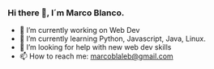 ### Hi there 👋, I´m Marco Blanco.


- 🔭 I’m currently working on Web Dev
- 🌱 I’m currently learning Python, Javascript, Java, Linux.
- 🤔 I’m looking for help with new web dev skills
- 📫 How to reach me: marcoblaleb@gmail.com


